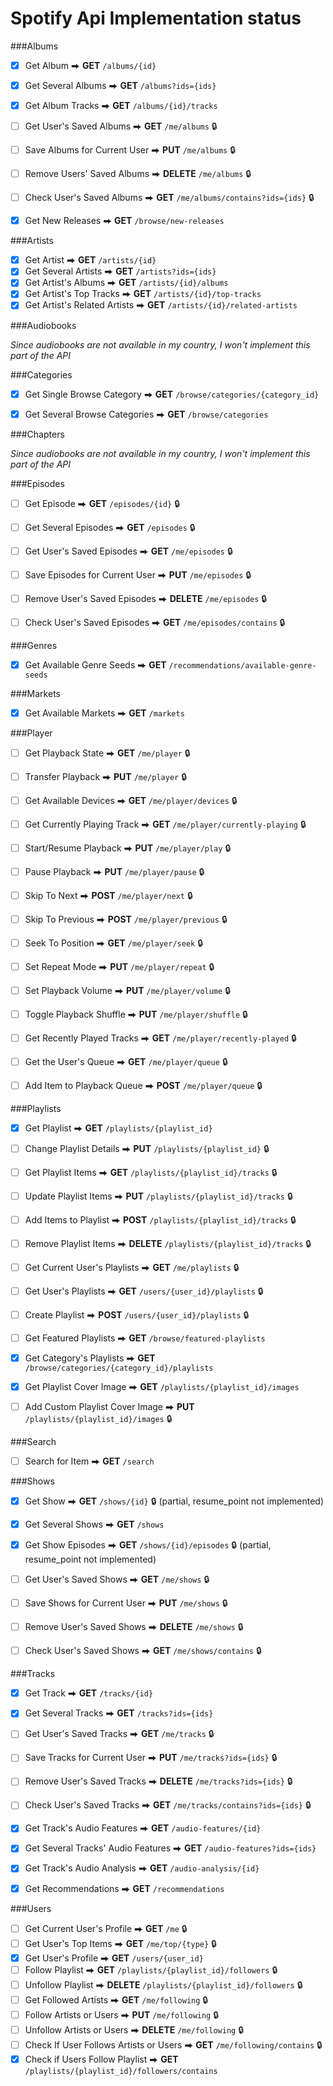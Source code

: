 # Spotify Api Implementation status

###Albums

- [x] Get Album ⮕ **GET** `/albums/{id}`
- [x] Get Several Albums ⮕ **GET** `/albums?ids={ids}`
- [x] Get Album Tracks ⮕ **GET** `/albums/{id}/tracks`
- [ ] Get User's Saved Albums ⮕ **GET** `/me/albums` 🔒
- [ ] Save Albums for Current User ⮕ **PUT** `/me/albums` 🔒
- [ ] Remove Users' Saved Albums ⮕ **DELETE** `/me/albums` 🔒
- [ ] Check User's Saved Albums ⮕ **GET** `/me/albums/contains?ids={ids}` 🔒
- [x] Get New Releases ⮕ **GET** `/browse/new-releases`


###Artists

- [x] Get Artist ⮕ **GET** `/artists/{id}`
- [x] Get Several Artists ⮕ **GET** `/artists?ids={ids}`
- [x] Get Artist's Albums ⮕ **GET** `/artists/{id}/albums`
- [x] Get Artist's Top Tracks ⮕ **GET** `/artists/{id}/top-tracks`
- [x] Get Artist's Related Artists ⮕ **GET** `/artists/{id}/related-artists`

###Audiobooks

_Since audiobooks are not available in my country, I won't implement this part of the API_


###Categories

- [x] Get Single Browse Category ⮕ **GET** `/browse/categories/{category_id}`
- [x] Get Several Browse Categories ⮕ **GET** `/browse/categories`


###Chapters

_Since audiobooks are not available in my country, I won't implement this part of the API_


###Episodes

- [ ] Get Episode ⮕ **GET** `/episodes/{id}` 🔒
- [ ] Get Several Episodes ⮕ **GET** `/episodes` 🔒
- [ ] Get User's Saved Episodes ⮕ **GET** `/me/episodes` 🔒
- [ ] Save Episodes for Current User ⮕ **PUT** `/me/episodes` 🔒
- [ ] Remove User's Saved Episodes ⮕ **DELETE** `/me/episodes` 🔒
- [ ] Check User's Saved Episodes ⮕ **GET** `/me/episodes/contains` 🔒


###Genres

- [x] Get Available Genre Seeds ⮕ **GET** `/recommendations/available-genre-seeds`


###Markets

- [x] Get Available Markets ⮕ **GET** `/markets`


###Player

- [ ] Get Playback State ⮕ **GET** `/me/player` 🔒
- [ ] Transfer Playback ⮕ **PUT** `/me/player` 🔒
- [ ] Get Available Devices ⮕ **GET** `/me/player/devices` 🔒
- [ ] Get Currently Playing Track ⮕ **GET** `/me/player/currently-playing` 🔒
- [ ] Start/Resume Playback ⮕ **PUT** `/me/player/play` 🔒
- [ ] Pause Playback ⮕ **PUT** `/me/player/pause` 🔒
- [ ] Skip To Next ⮕ **POST** `/me/player/next` 🔒
- [ ] Skip To Previous ⮕ **POST** `/me/player/previous` 🔒
- [ ] Seek To Position ⮕ **GET** `/me/player/seek` 🔒
- [ ] Set Repeat Mode ⮕ **PUT** `/me/player/repeat` 🔒
- [ ] Set Playback Volume ⮕ **PUT** `/me/player/volume` 🔒
- [ ] Toggle Playback Shuffle ⮕ **PUT** `/me/player/shuffle` 🔒
- [ ] Get Recently Played Tracks ⮕ **GET** `/me/player/recently-played` 🔒
- [ ] Get the User's Queue ⮕ **GET** `/me/player/queue` 🔒
- [ ] Add Item to Playback Queue ⮕ **POST** `/me/player/queue` 🔒


###Playlists

- [x] Get Playlist ⮕ **GET** `/playlists/{playlist_id}`
- [ ] Change Playlist Details ⮕ **PUT** `/playlists/{playlist_id}` 🔒
- [ ] Get Playlist Items ⮕ **GET** `/playlists/{playlist_id}/tracks` 🔒
- [ ] Update Playlist Items ⮕ **PUT** `/playlists/{playlist_id}/tracks` 🔒
- [ ] Add Items to Playlist ⮕ **POST** `/playlists/{playlist_id}/tracks` 🔒
- [ ] Remove Playlist Items ⮕ **DELETE** `/playlists/{playlist_id}/tracks` 🔒
- [ ] Get Current User's Playlists ⮕ **GET** `/me/playlists` 🔒
- [ ] Get User's Playlists ⮕ **GET** `/users/{user_id}/playlists` 🔒
- [ ] Create Playlist ⮕ **POST** `/users/{user_id}/playlists` 🔒
- [ ] Get Featured Playlists ⮕ **GET** `/browse/featured-playlists`
- [x] Get Category's Playlists ⮕ **GET** `/browse/categories/{category_id}/playlists`
- [x] Get Playlist Cover Image ⮕ **GET** `/playlists/{playlist_id}/images`
- [ ] Add Custom Playlist Cover Image ⮕ **PUT** `/playlists/{playlist_id}/images` 🔒


###Search

- [ ] Search for Item ⮕ **GET** `/search`


###Shows

- [x] Get Show ⮕ **GET** `/shows/{id}` 🔒 (partial, resume_point not implemented)
- [x] Get Several Shows ⮕ **GET** `/shows`
- [x] Get Show Episodes ⮕ **GET** `/shows/{id}/episodes` 🔒  (partial, resume_point not implemented)
- [ ] Get User's Saved Shows ⮕ **GET** `/me/shows` 🔒
- [ ] Save Shows for Current User ⮕ **PUT** `/me/shows` 🔒
- [ ] Remove User's Saved Shows ⮕ **DELETE** `/me/shows` 🔒
- [ ] Check User's Saved Shows ⮕ **GET** `/me/shows/contains` 🔒


###Tracks

- [x] Get Track ⮕ **GET** `/tracks/{id}`
- [x] Get Several Tracks ⮕ **GET** `/tracks?ids={ids}`
- [ ] Get User's Saved Tracks ⮕ **GET** `/me/tracks` 🔒
- [ ] Save Tracks for Current User ⮕ **PUT** `/me/tracks?ids={ids}` 🔒
- [ ] Remove User's Saved Tracks ⮕ **DELETE** `/me/tracks?ids={ids}` 🔒
- [ ] Check User's Saved Tracks ⮕ **GET** `/me/tracks/contains?ids={ids}` 🔒
- [x] Get Track's Audio Features ⮕ **GET** `/audio-features/{id}`
- [x] Get Several Tracks' Audio Features ⮕ **GET** `/audio-features?ids={ids}`
- [x] Get Track's Audio Analysis ⮕ **GET** `/audio-analysis/{id}`
- [x] Get Recommendations ⮕ **GET** `/recommendations`


###Users

- [ ] Get Current User's Profile ⮕ **GET** `/me` 🔒
- [ ] Get User's Top Items ⮕ **GET** `/me/top/{type}` 🔒
- [x] Get User's Profile ⮕ **GET** `/users/{user_id}`
- [ ] Follow Playlist ⮕ **GET** `/playlists/{playlist_id}/followers` 🔒
- [ ] Unfollow Playlist ⮕ **DELETE** `/playlists/{playlist_id}/followers` 🔒
- [ ] Get Followed Artists ⮕ **GET** `/me/following` 🔒
- [ ] Follow Artists or Users ⮕ **PUT** `/me/following` 🔒
- [ ] Unfollow Artists or Users ⮕ **DELETE** `/me/following` 🔒
- [ ] Check If User Follows Artists or Users ⮕ **GET** `/me/following/contains` 🔒
- [x] Check if Users Follow Playlist ⮕ **GET** `/playlists/{playlist_id}/followers/contains`